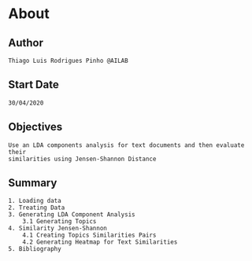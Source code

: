 # About

## Author

    Thiago Luis Rodrigues Pinho @AILAB 

## Start Date

    30/04/2020

## Objectives

    Use an LDA components analysis for text documents and then evaluate their
    similarities using Jensen-Shannon Distance

## Summary

    1. Loading data
    2. Treating Data
    3. Generating LDA Component Analysis
        3.1 Generating Topics
    4. Similarity Jensen-Shannon
        4.1 Creating Topics Similarities Pairs
        4.2 Generating Heatmap for Text Similarities
    5. Bibliography
